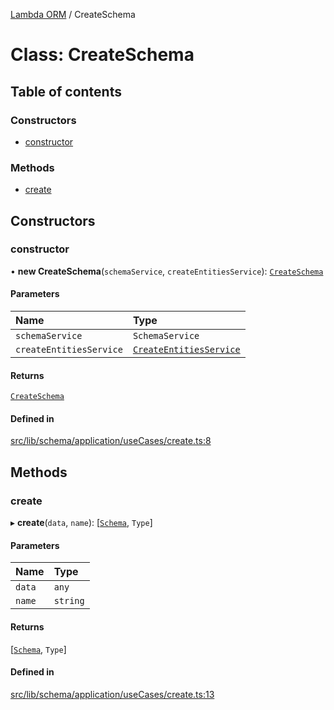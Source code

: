 [Lambda ORM](../README.md) / CreateSchema

# Class: CreateSchema

## Table of contents

### Constructors

- [constructor](CreateSchema.md#constructor)

### Methods

- [create](CreateSchema.md#create)

## Constructors

### constructor

• **new CreateSchema**(`schemaService`, `createEntitiesService`): [`CreateSchema`](CreateSchema.md)

#### Parameters

| Name | Type |
| :------ | :------ |
| `schemaService` | `SchemaService` |
| `createEntitiesService` | [`CreateEntitiesService`](CreateEntitiesService.md) |

#### Returns

[`CreateSchema`](CreateSchema.md)

#### Defined in

[src/lib/schema/application/useCases/create.ts:8](https://github.com/lambda-orm/lambdaorm-base/blob/8fe7e5a/src/lib/schema/application/useCases/create.ts#L8)

## Methods

### create

▸ **create**(`data`, `name`): [[`Schema`](../interfaces/Schema.md), `Type`]

#### Parameters

| Name | Type |
| :------ | :------ |
| `data` | `any` |
| `name` | `string` |

#### Returns

[[`Schema`](../interfaces/Schema.md), `Type`]

#### Defined in

[src/lib/schema/application/useCases/create.ts:13](https://github.com/lambda-orm/lambdaorm-base/blob/8fe7e5a/src/lib/schema/application/useCases/create.ts#L13)
